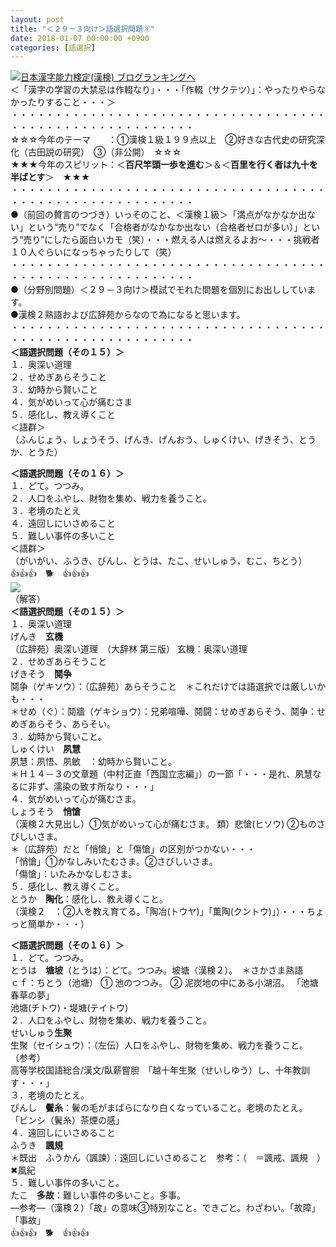 ```yaml
---
layout: post
title: "＜２９－３向け＞語選択問題⑧"
date: 2018-01-07 00:00:00 +0900
categories: [語選択]
---
```


[![](/syuusyuu9701/assets/images/＜２９－３向け＞語選択問題⑧-br_c_3028_1.gif)](http://blog.with2.net/link.php?1659096:3028 "日本漢字能力検定(漢検) ブログランキングへ")[日本漢字能力検定(漢検) ブログランキングへ](http://blog.with2.net/link.php?1659096:3028)  
＜「漢字の学習の大禁忌は作輟なり」・・・「作輟（サクテツ）」：やったりやらなかったりすること・・・＞  
・・・・・・・・・・・・・・・・・・・・・・・・・・・・・・・・・・・・・・・・・・・・・・・・・・・・・・・・・  
☆☆☆今年のテーマ　　：①漢検１級１９９点以上　②好きな古代史の研究深化（古田説の研究）　③（非公開）　☆☆☆　　  
★★★今年のスピリット：＜**百尺竿頭一歩を進む**＞＆＜**百里を行く者は九十を半ばとす**＞　★★★  
・・・・・・・・・・・・・・・・・・・・・・・・・・・・・・・・・・・・・・・・・・・・・・・・・・・・・・・・・  
●（前回の贅言のつづき）いっそのこと、＜漢検１級＞「満点がなかなか出ない」という“売り”でなく「合格者がなかなか出ない（合格者ゼロが多い）」という“売り”にしたら面白いカモ（笑）・・・燃える人は燃えるよお～・・・挑戦者１０人ぐらいになっちゃったりして（笑）  
・・・・・・・・・・・・・・・・・・・・・・・・・・・・・・・・・・・・・・・・・・・・・・・・・・・・・・・・・  
●（分野別問題）＜２９－３向け＞模試でモれた問題を個別にお出ししています。  
●漢検２熟語および広辞苑からなので為になると思います。  
・・・・・・・・・・・・・・・・・・・・・・・・・・・・・・・・・・・・・・・・・・・・・・・・・・・・・・・・・  
**＜語選択問題（その１５）＞**　  
１．奥深い道理  
２．せめぎあらそうこと  
３．幼時から賢いこと  
４．気がめいって心が痛むさま  
５．感化し、教え導くこと  
＜語群＞  
（ふんじょう、しょうそう、げんき、げんおう、しゅくけい、げきそう、とうか、とうた）  
  
**＜語選択問題（その１６）＞**  
１．どて。つつみ。  
２．人口をふやし、財物を集め、戦力を養うこと。  
３．老境のたとえ  
４．遠回しにいさめること  
５．難しい事件の多いこと  
＜語群＞  
（がいがい、ふうき、びんし、とうは、たこ、せいしゅう、むこ、ちとう）  
👍👍👍　🐕　👍👍👍  
![](/syuusyuu9701/assets/images/＜２９－３向け＞語選択問題⑧-c5325e04e8863a37261993c33d6fe5d0.png)  
（解答）  
**＜語選択問題（その１５）＞**　　  
１．奥深い道理  
げんき　**玄機**  
（広辞苑）奥深い道理　（大辞林 第三版） 玄機：奥深い道理  
２．せめぎあらそうこと  
げきそう　**鬩争**  
鬩争（ゲキソウ）：（広辞苑）あらそうこと　＊これだけでは語選択では厳しいかも・・・  
＊せめ（ぐ）：鬩牆（ゲキショウ）：兄弟喧嘩、鬩闘：せめぎあらそう、鬩争：せめぎあらそう、あらそい。  
３．幼時から賢いこと。  
しゅくけい　**夙慧**  
夙慧：夙悟、夙敏　：幼時から賢いこと。  
＊Ｈ１４－３の文章題（中村正直「西国立志編」）の一節「・・・是れ、夙慧なるに非ず、濡染の致す所なり・・・」  
４．気がめいって心が痛むさま。  
しょうそう　**悄愴**  
（漢検２大見出し）①気がめいって心が痛むさま。 類）悲愴(ヒソウ) ②ものさびしいさま。  
＊（広辞苑）だと「悄愴」と「傷愴」の区別がつかない・・・  
「悄愴」①かなしみいたむさま。②さびしいさま。  
「傷愴」：いたみかなしむさま。  
５．感化し、教え導くこと。  
とうか　**陶化**：感化し、教え導くこと。  
（漢検２　：②人を教え育てる。「陶冶(トウヤ)」「薫陶(クントウ)」）・・・ちょっと簡単か・・・）  
  
**＜語選択問題（その１６）＞**　  
１．どて。つつみ。  
とうは　**塘坡**（とうは）：どて。つつみ。坡塘（漢検２）。　＊さかさま熟語　   
ｃｆ：ちとう（池塘） ① 池のつつみ。 ② 泥炭地の中にある小湖沼。 「池塘春草の夢」  
池塘(チトウ)・堤塘(テイトウ)  
２．人口をふやし、財物を集め、戦力を養うこと。  
せいしゅう**生聚**  
生聚（セイシュウ）：（左伝）人口をふやし、財物を集め、戦力を養うこと。  
（参考）  
高等学校国語総合/漢文/臥薪嘗胆　「越十年生聚（せいしゆう）し、十年教訓す・・・」  
３．老境のたとえ。  
びんし　**鬢糸**：鬢の毛がまばらになり白くなっていること。老境のたとえ。  
「ビンシ（鬢糸）茶煙の感」  
４．遠回しにいさめること  
ふうき　**諷規**  
＊既出　ふうかん（諷諫）：遠回しにいさめること　参考：（　＝諷戒、諷規　）✖風紀  
５．難しい事件の多いこと。  
たこ　**多故**：難しい事件の多いこと。多事。  
―参考―（漢検２）「故」の意味③特別なこと。できごと。わざわい。「故障」「事故」  
👍👍👍　🐕　👍👍👍